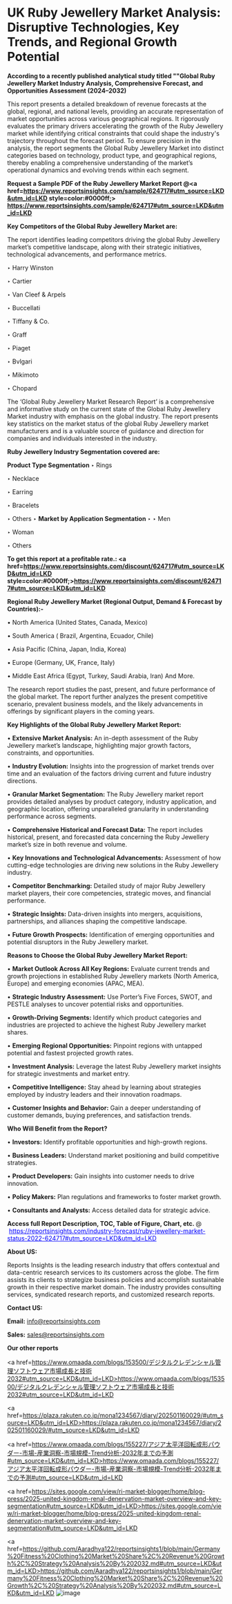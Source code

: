 # UK Ruby Jewellery Market Analysis: Disruptive Technologies, Key Trends, and Regional Growth Potential

<strong>According to a recently published analytical study titled ""Global Ruby Jewellery Market Industry Analysis, Comprehensive Forecast, and Opportunities Assessment (2024–2032)</strong>

This report presents a detailed breakdown of revenue forecasts at the global, regional, and national levels, providing an accurate representation of market opportunities across various geographical regions. It rigorously evaluates the primary drivers accelerating the growth of the Ruby Jewellery market while identifying critical constraints that could shape the industry's trajectory throughout the forecast period. To ensure precision in the analysis, the report segments the Global Ruby Jewellery Market into distinct categories based on technology, product type, and geographical regions, thereby enabling a comprehensive understanding of the market’s operational dynamics and evolving trends within each segment.

<strong>Request a Sample PDF of the Ruby Jewellery Market Report </strong><strong>@<a href=https://www.reportsinsights.com/sample/624717#utm_source=LKD&utm_id=LKD style=color:#0000ff;> https://www.reportsinsights.com/sample/624717#utm_source=LKD&utm_id=LKD</a></strong></font>

<strong>Key Competitors of the Global Ruby Jewellery Market are:</strong>

The report identifies leading competitors driving the global Ruby Jewellery market’s competitive landscape, along with their strategic initiatives, technological advancements, and performance metrics.

‣ Harry Winston

‣ Cartier

‣ Van Cleef & Arpels

‣ Buccellati

‣ Tiffany & Co.

‣ Graff

‣ Piaget

‣ Bvlgari

‣ Mikimoto

‣ Chopard

The ‘Global Ruby Jewellery Market Research Report’ is a comprehensive and informative study on the current state of the Global Ruby Jewellery Market industry with emphasis on the global industry. The report presents key statistics on the market status of the global Ruby Jewellery market manufacturers and is a valuable source of guidance and direction for companies and individuals interested in the industry.

<strong>Ruby Jewellery Industry Segmentation covered are:</strong>

<strong>Product Type Segmentation</strong>
‣
Rings

‣ Necklace

‣ Earring

‣ Bracelets

‣ Others
‣ 
<strong>Market by Application Segmentation</strong>
‣
‣  Men

‣ Woman

‣ Others

<strong>To get this report at a profitable rate.: <a href=https://www.reportsinsights.com/discount/624717#utm_source=LKD&utm_id=LKD style=color:#0000ff;>https://www.reportsinsights.com/discount/624717#utm_source=LKD&utm_id=LKD</a></strong></font>

<strong>Regional Ruby Jewellery Market (Regional Output, Demand &amp; Forecast by Countries):-</strong>

• North America (United States, Canada, Mexico)

• South America ( Brazil, Argentina, Ecuador, Chile)

• Asia Pacific (China, Japan, India, Korea)

• Europe (Germany, UK, France, Italy)

• Middle East Africa (Egypt, Turkey, Saudi Arabia, Iran) And More.

The research report studies the past, present, and future performance of the global market. The report further analyzes the present competitive scenario, prevalent business models, and the likely advancements in offerings by significant players in the coming years.

<strong>Key Highlights of the Global Ruby Jewellery Market Report:</strong>

• <strong>Extensive Market Analysis:</strong> An in-depth assessment of the Ruby Jewellery market’s landscape, highlighting major growth factors, constraints, and opportunities.

• <strong>Industry Evolution:</strong> Insights into the progression of market trends over time and an evaluation of the factors driving current and future industry directions.

• <strong>Granular Market Segmentation:</strong> The Ruby Jewellery market report provides detailed analyses by product category, industry application, and geographic location, offering unparalleled granularity in understanding performance across segments.

• <strong>Comprehensive Historical and Forecast Data:</strong> The report includes historical, present, and forecasted data concerning the Ruby Jewellery market’s size in both revenue and volume.

• <strong>Key Innovations and Technological Advancements:</strong> Assessment of how cutting-edge technologies are driving new solutions in the Ruby Jewellery industry.

• <strong>Competitor Benchmarking:</strong> Detailed study of major Ruby Jewellery market players, their core competencies, strategic moves, and financial performance.

• <strong>Strategic Insights:</strong> Data-driven insights into mergers, acquisitions, partnerships, and alliances shaping the competitive landscape.

• <strong>Future Growth Prospects:</strong> Identification of emerging opportunities and potential disruptors in the Ruby Jewellery market.

<strong>Reasons to Choose the Global Ruby Jewellery Market Report:</strong>

• <strong>Market Outlook Across All Key Regions:</strong> Evaluate current trends and growth projections in established Ruby Jewellery markets (North America, Europe) and emerging economies (APAC, MEA).

• <strong>Strategic Industry Assessment:</strong> Use Porter’s Five Forces, SWOT, and PESTLE analyses to uncover potential risks and opportunities.

• <strong>Growth-Driving Segments:</strong> Identify which product categories and industries are projected to achieve the highest Ruby Jewellery market shares.

• <strong>Emerging Regional Opportunities:</strong> Pinpoint regions with untapped potential and fastest projected growth rates.

• <strong>Investment Analysis:</strong> Leverage the latest Ruby Jewellery market insights for strategic investments and market entry.

• <strong>Competitive Intelligence:</strong> Stay ahead by learning about strategies employed by industry leaders and their innovation roadmaps.

• <strong>Customer Insights and Behavior:</strong> Gain a deeper understanding of customer demands, buying preferences, and satisfaction trends.

<strong>Who Will Benefit from the Report?</strong>

• <strong>Investors:</strong> Identify profitable opportunities and high-growth regions.

• <strong>Business Leaders:</strong> Understand market positioning and build competitive strategies.

• <strong>Product Developers:</strong> Gain insights into customer needs to drive innovation.

• <strong>Policy Makers:</strong> Plan regulations and frameworks to foster market growth.

• <strong>Consultants and Analysts:</strong> Access detailed data for strategic advice.
</ul>
<strong>Access full Report Description, TOC, Table of Figure, Chart, etc. </strong>@  <a href=https://reportsinsights.com/industry-forecast/ruby-jewellery-market-status-2022-624717#utm_source=LKD&utm_id=LKD style=color:#0000ff;>https://reportsinsights.com/industry-forecast/ruby-jewellery-market-status-2022-624717#utm_source=LKD&utm_id=LKD</a></font>

<strong><strong>About US</strong>:</strong>

Reports Insights is the leading research industry that offers contextual and data-centric research services to its customers across the globe. The firm assists its clients to strategize business policies and accomplish sustainable growth in their respective market domain. The industry provides consulting services, syndicated research reports, and customized research reports.

<strong>Contact US:</strong>

<p class=""""><b>Email:</b> <a href=mailto:info@reportsinsights.com>info@reportsinsights.com</a></p>
<p class=""""><b>Sales:</b> <a href=mailto:sales@reportsinsights.com>sales@reportsinsights.com</a></p>

<strong>Our other reports</strong>

<a href=https://www.omaada.com/blogs/153500/デジタルクレデンシャル管理ソフトウェア市場成長と技術2032#utm_source=LKD&utm_id=LKD>https://www.omaada.com/blogs/153500/デジタルクレデンシャル管理ソフトウェア市場成長と技術2032#utm_source=LKD&utm_id=LKD</a>

<a href=https://plaza.rakuten.co.jp/mona1234567/diary/202501160029/#utm_source=LKD&utm_id=LKD>https://plaza.rakuten.co.jp/mona1234567/diary/202501160029/#utm_source=LKD&utm_id=LKD</a>

<a href=https://www.omaada.com/blogs/155227/アジア太平洋回転成形パウダー-市場-産業洞察-市場規模-Trend分析-2032年までの予測#utm_source=LKD&utm_id=LKD>https://www.omaada.com/blogs/155227/アジア太平洋回転成形パウダー-市場-産業洞察-市場規模-Trend分析-2032年までの予測#utm_source=LKD&utm_id=LKD</a>

<a href=https://sites.google.com/view/ri-market-blogger/home/blog-press/2025-united-kingdom-renal-denervation-market-overview-and-key-segmentation#utm_source=LKD&utm_id=LKD>https://sites.google.com/view/ri-market-blogger/home/blog-press/2025-united-kingdom-renal-denervation-market-overview-and-key-segmentation#utm_source=LKD&utm_id=LKD</a>

<a href=https://github.com/Aaradhya122/reportsinsights1/blob/main/Germany%20Fitness%20Clothing%20Market%20Share%2C%20Revenue%20Growth%2C%20Strategy%20Analysis%20By%202032.md#utm_source=LKD&utm_id=LKD>https://github.com/Aaradhya122/reportsinsights1/blob/main/Germany%20Fitness%20Clothing%20Market%20Share%2C%20Revenue%20Growth%2C%20Strategy%20Analysis%20By%202032.md#utm_source=LKD&utm_id=LKD</a>
![image](https://github.com/user-attachments/assets/6e111c30-439f-423d-ae8e-1cacd03f9c53)
